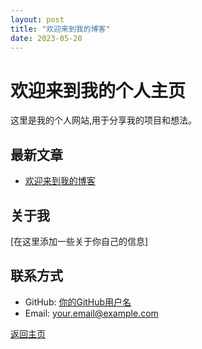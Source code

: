 ```yaml
---
layout: post
title: "欢迎来到我的博客"
date: 2023-05-20
---
```


# 欢迎来到我的个人主页

这里是我的个人网站,用于分享我的项目和想法。

## 最新文章

- [欢迎来到我的博客](/_posts/2023-05-20-welcome.md)

## 关于我

[在这里添加一些关于你自己的信息]

## 联系方式

- GitHub: [你的GitHub用户名](https://github.com/你的用户名)
- Email: your.email@example.com

[返回主页](/)
